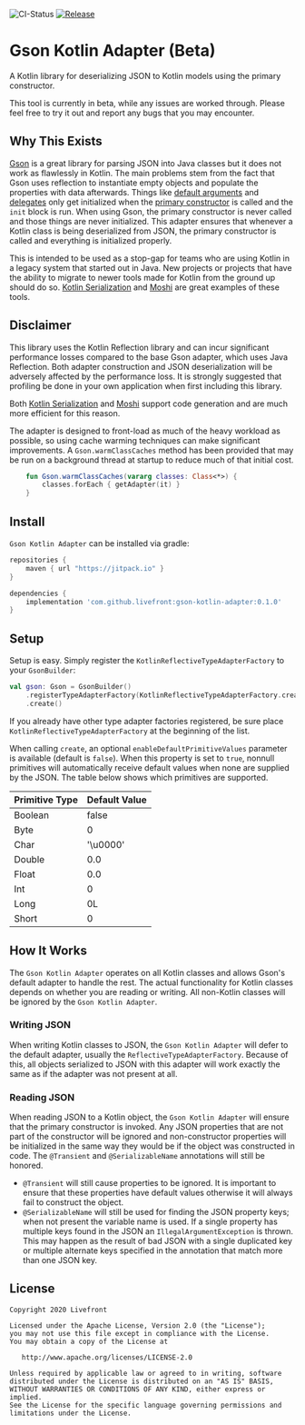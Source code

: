 ![CI-Status](https://travis-ci.com/livefront/gson-kotlin-adapter.svg?token=yms391pwqdLJQXz4xfsz&branch=master) [![Release](https://jitpack.io/v/Livefront/gson-kotlin-adapter.svg)](https://jitpack.io/#Livefront/gson-kotlin-adapter)

# Gson Kotlin Adapter (Beta)
A Kotlin library for deserializing JSON to Kotlin models using the primary constructor.

This tool is currently in beta, while any issues are worked through. Please feel free to try it out and report any bugs that you may encounter.

<a name="why-this-exists"></a>
## Why This Exists
[Gson](https://github.com/google/gson) is a great library for parsing JSON into Java classes but it does not work as flawlessly in Kotlin. The main problems stem from the fact that Gson uses reflection to instantiate empty objects and populate the properties with data afterwards. Things like [default arguments](https://kotlinlang.org/docs/reference/functions.html#default-arguments) and [delegates](https://kotlinlang.org/docs/reference/delegated-properties.html) only get initialized when the [primary constructor](https://kotlinlang.org/docs/reference/classes.html#constructors) is called and the `init` block is run. When using Gson, the primary constructor is never called and those things are never initialized. This adapter ensures that whenever a Kotlin class is being deserialized from JSON, the primary constructor is called and everything is initialized properly.

This is intended to be used as a stop-gap for teams who are using Kotlin in a legacy system that started out in Java. New projects or projects that have the ability to migrate to newer tools made for Kotlin from the ground up should do so. [Kotlin Serialization](https://github.com/Kotlin/kotlinx.serialization) and [Moshi](https://github.com/square/moshi) are great examples of these tools.

## Disclaimer
This library uses the Kotlin Reflection library and can incur significant performance losses compared to the base Gson adapter, which uses Java Reflection. Both adapter construction and JSON deserialization will be adversely affected by the performance loss. It is strongly suggested that profiling be done in your own application when first including this library.

Both [Kotlin Serialization](https://github.com/Kotlin/kotlinx.serialization) and [Moshi](https://github.com/square/moshi) support code generation and are much more efficient for this reason.

The adapter is designed to front-load as much of the heavy workload as possible, so using cache warming techniques can make significant improvements. A `Gson.warmClassCaches` method has been provided that may be run on a background thread at startup to reduce much of that initial cost.
```kotlin
    fun Gson.warmClassCaches(vararg classes: Class<*>) {
        classes.forEach { getAdapter(it) }
    }
```

<a name="install"></a>
## Install
`Gson Kotlin Adapter` can be installed via gradle:

```gradle
repositories {
    maven { url "https://jitpack.io" }
}

dependencies {
    implementation 'com.github.livefront:gson-kotlin-adapter:0.1.0'
}
```

<a name="setup"></a>
## Setup
Setup is easy. Simply register the `KotlinReflectiveTypeAdapterFactory` to your `GsonBuilder`:

```kotlin
val gson: Gson = GsonBuilder()
    .registerTypeAdapterFactory(KotlinReflectiveTypeAdapterFactory.create())
    .create()
```

If you already have other type adapter factories registered, be sure place `KotlinReflectiveTypeAdapterFactory` at the beginning of the list.

When calling `create`, an optional `enableDefaultPrimitiveValues` parameter is available (default is `false`). When this property is set to `true`, nonnull primitives will automatically receive default values when none are supplied by the JSON. The table below shows which primitives are supported.
 
| Primitive Type | Default Value |
| --- | --- |
| Boolean | false |
| Byte | 0 |
| Char | '\u0000' |
| Double | 0.0 |
| Float | 0.0 |
| Int | 0 |
| Long | 0L |
| Short | 0 |

<a name="how-it-works"></a>
## How It Works
The `Gson Kotlin Adapter` operates on all Kotlin classes and allows Gson's default adapter to handle the rest. The actual functionality for Kotlin classes depends on whether you are reading or writing. All non-Kotlin classes will be ignored by the `Gson Kotlin Adapter`.

### Writing JSON
When writing Kotlin classes to JSON, the `Gson Kotlin Adapter` will defer to the default adapter, usually the `ReflectiveTypeAdapterFactory`. Because of this, all objects serialized to JSON with this adapter will work exactly the same as if the adapter was not present at all.

### Reading JSON
When reading JSON to a Kotlin object, the `Gson Kotlin Adapter` will ensure that the primary constructor is invoked. Any JSON properties that are not part of the constructor will be ignored and non-constructor properties will be initialized in the same way they would be if the object was constructed in code. The `@Transient` and `@SerializableName` annotations will still be honored.
* `@Transient` will still cause properties to be ignored. It is important to ensure that these properties have default values otherwise it will always fail to construct the object.
* `@SerializableName` will still be used for finding the JSON property keys; when not present the variable name is used. If a single property has multiple keys found in the JSON an `IllegalArgumentException` is thrown. This may happen as the result of bad JSON with a single duplicated key or multiple alternate keys specified in the annotation that match more than one JSON key.

<a name="license"></a>
## License
    Copyright 2020 Livefront

    Licensed under the Apache License, Version 2.0 (the "License");
    you may not use this file except in compliance with the License.
    You may obtain a copy of the License at

       http://www.apache.org/licenses/LICENSE-2.0

    Unless required by applicable law or agreed to in writing, software
    distributed under the License is distributed on an "AS IS" BASIS,
    WITHOUT WARRANTIES OR CONDITIONS OF ANY KIND, either express or implied.
    See the License for the specific language governing permissions and
    limitations under the License.
